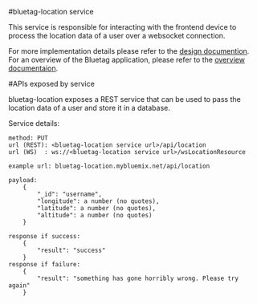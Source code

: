 #bluetag-location service

This service is responsible for interacting with the frontend device to process the location data of a user over a websocket connection.

For more implementation details please refer to the [design documention](../../../bluetag-docs/blob/master/bluetag-backend-implementation-details.md).  For an overview of the Bluetag application, please refer to the [overview documentaion](../../../bluetag/blob/master/README.md).

#APIs exposed by service

bluetag-location exposes a REST service that can be used to pass the location data of a user and store it in a database.

Service details:

```
method: PUT
url (REST): <bluetag-location service url>/api/location
url (WS)  : ws://<bluetag-location service url>/wsLocationResource

example url: bluetag-location.mybluemix.net/api/location

payload: 
	{
		"_id": "username",
		"longitude": a number (no quotes),
		"latitude": a number (no quotes),
		"altitude": a number (no quotes)
	}
	
response if success:
	{
		"result": "success"
	}
response if failure:
	{	
		"result": "something has gone horribly wrong. Please try again"
	}
```